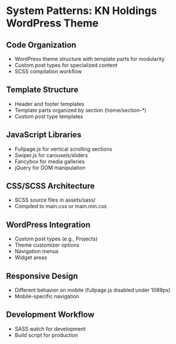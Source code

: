 # System Patterns: KN Holdings WordPress Theme

## Code Organization
- WordPress theme structure with template parts for modularity
- Custom post types for specialized content
- SCSS compilation workflow

## Template Structure
- Header and footer templates
- Template parts organized by section (home/section-*)
- Custom post type templates

## JavaScript Libraries
- Fullpage.js for vertical scrolling sections
- Swiper.js for carousels/sliders
- Fancybox for media galleries
- jQuery for DOM manipulation

## CSS/SCSS Architecture
- SCSS source files in assets/sass/
- Compiled to main.css or main.min.css

## WordPress Integration
- Custom post types (e.g., Projects)
- Theme customizer options
- Navigation menus
- Widget areas

## Responsive Design
- Different behavior on mobile (fullpage.js disabled under 1089px)
- Mobile-specific navigation

## Development Workflow
- SASS watch for development
- Build script for production
